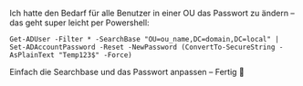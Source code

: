Ich hatte den Bedarf für alle Benutzer in einer OU das Passwort zu ändern – das geht super leicht per Powershell:

```console
Get-ADUser -Filter * -SearchBase "OU=ou_name,DC=domain,DC=local" | Set-ADAccountPassword -Reset -NewPassword (ConvertTo-SecureString -AsPlainText "Temp123$" -Force)
```

Einfach die Searchbase und das Passwort anpassen – Fertig 🙂

